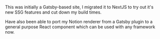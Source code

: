 This was initially a Gatsby-based site, I migrated it to NextJS to try out it's new SSG features and cut down my build times.

Have also been able to port my Notion renderer from a Gatsby plugin to a general purpose React component which can be used with any framework now.